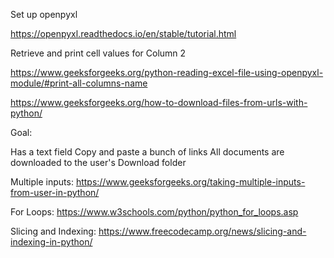 Set up openpyxl 

https://openpyxl.readthedocs.io/en/stable/tutorial.html

Retrieve and print cell values for Column 2

https://www.geeksforgeeks.org/python-reading-excel-file-using-openpyxl-module/#print-all-columns-name

https://www.geeksforgeeks.org/how-to-download-files-from-urls-with-python/

Goal: 

Has a text field
Copy and paste a bunch of links
All documents are downloaded to the user's Download folder

Multiple inputs: https://www.geeksforgeeks.org/taking-multiple-inputs-from-user-in-python/

For Loops: https://www.w3schools.com/python/python_for_loops.asp

Slicing and Indexing: https://www.freecodecamp.org/news/slicing-and-indexing-in-python/

